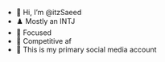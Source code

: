 - 👋 Hi, I’m @itzSaeed
- ♟️ Mostly an INTJ
- 🎯 Focused
- 🥇 Competitive af
- 🔗 This is my primary social media account

<!---
itzSaeed/itzSaeed is a ✨ special ✨ repository because its `README.md` (this file) appears on your GitHub profile.
You can click the Preview link to take a look at your changes.
--->

